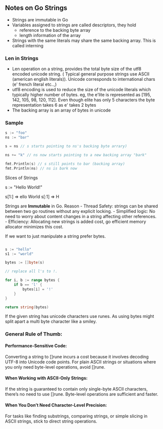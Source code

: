 ## Notes on Go Strings

* Strings are immutable in Go
* Variables assigned to strings are called descriptors, they hold
    * reference to the backing byte array
    * length information of the array
* Strings with the same literals may share the same backing array. This is called interning

### Len in Strings

* Len operation on a string, provides the total byte size of the utf8 encoded unicode string. (
  Typical general purpose strings use ASCII (american english literals)). Unicode corresponds to
  international chars (e' french literal etc..,)
* utf8 encoding is used to reduce the size of the unicode literals which typically higher number of
  bytes. eg, the e'lite is represented as [195, 142, 105, 98, 120, 112]. Even though elite has only
  5 characters the byte representation takes 6 as e' takes 2 bytes
* The backing array is an array of bytes in unicode
### Sample

``` go
s := "foo"
ns := "bar"

s = ns // s starts pointing to ns's backing byte arrary)

ns += "k" // ns now starts pointing to a new backing array "bark"

fmt.Println(s) // s still points to bar (backing array)
fmt.Println(ns) // ns is bark now
```

Slices of Strings

s := "Hello World!"

s[1:] => ello World
s[:1] => H

Strings are **Immutable** in Go. Reason
    - Thread Safety: strings can be shared between two go routines without any explicit locking.
    - Simplified logic: No need to worry about content changes in a string affecting other references.
    - Efficiency: Allocating new strings is added cost, go efficient memory allocator minimizes this cost.

If we want to just manipulate a string prefer bytes. 

``` go

s := "hello"
s1 := "world"

bytes := []byte(s)

// replace all l's to !.

for i, b := range bytes {
    if b == 'l' {
        bytes[i] = '!'
    }
}

return string(bytes)

```

If the given string has unicode characters use runes. As using bytes might split apart a multi byte character like a smiley.

### General Rule of Thumb:

#### Performance-Sensitive Code:

Converting a string to []rune incurs a cost because it involves decoding UTF-8 into Unicode code points.
For plain ASCII strings or situations where you only need byte-level operations, avoid []rune.

#### When Working with ASCII-Only Strings:

If the string is guaranteed to contain only single-byte ASCII characters, there’s no need to use []rune. Byte-level operations are sufficient and faster.

#### When You Don’t Need Character-Level Precision:

For tasks like finding substrings, comparing strings, or simple slicing in ASCII strings, stick to direct string operations.

